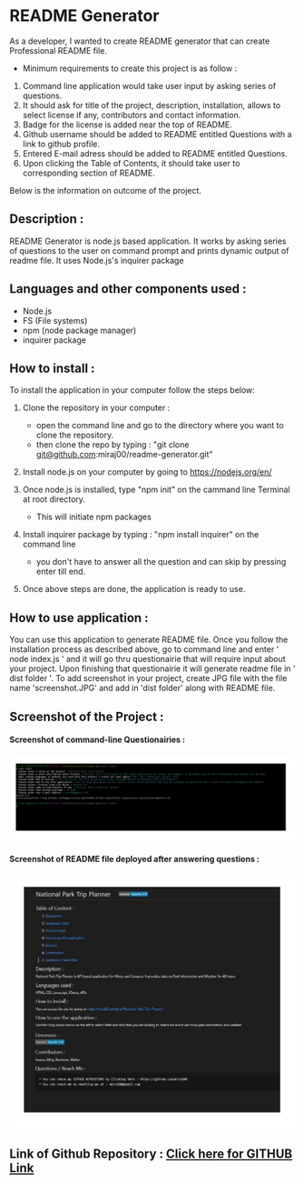# README Generator

As a developer, I wanted to create README generator that can create Professional README file.

* Minimum requirements to create this project is as follow  : 

1. Command line application would take user input by asking series of questions.
1. It should ask for title of the project, description, installation, allows to select license if any, contributors and contact information. 
1. Badge for the license is added near the top of README. 
1. Github username should be added to README entitled Questions with a link to github profile. 
1. Entered E-mail adress should be added to README entitled Questions. 
1. Upon clicking the Table of Contents, it should take user to corresponding section of README. 

Below is the information on outcome of the project.

## Description :
README Generator is node.js based application. It works by asking series of questions to the user on command prompt and prints dynamic output of readme file. It uses Node.js's inquirer package  
 
## Languages and other components used : 
   * Node.js 
   * FS (File systems) 
   * npm (node package manager) 
   * inquirer package
  
## How to install : 
 
 To install the application in your computer follow the steps below: 
 
 1. Clone the repository in your computer :
    - open the command line and go to the directory where you want to clone the repository.
    - then clone the repo by typing : "git clone git@github.com:miraj00/readme-generator.git"

 2. Install node.js on your computer by going to https://nodejs.org/en/  

 3. Once node.js is installed, type "npm init" on the cammand line Terminal at root directory.
    - This will initiate npm packages

 4. Install inquirer package by typing : "npm install inquirer" on the command line
    - you don't have to answer all the question and can skip by pressing enter till end.
    
 5. Once above steps are done, the application is ready to use.

## How to use application : 
You can use this application to generate README file. Once you follow the installation process as described above, go to command line and enter ' node index.js ' and it will go thru questionairie that will require input about your project. Upon finishing that questionairie it will generate readme file in ' dist folder '. To add screenshot in your project, create JPG file with the file name 'screenshot.JPG' and add in 'dist folder' along with README file. 
  

## Screenshot of the Project :

#### Screenshot of command-line Questionairies :

 ![Screenshot](./assets/images/command-line-questions.JPG)

#### Screenshot of README file deployed after answering questions :

 ![Screenshot](./assets/images/screenshot.JPG)

  
## Link of Github Repository : [ Click here for GITHUB Link ](https://github.com/miraj00/readme-generator)  
  

  
  
